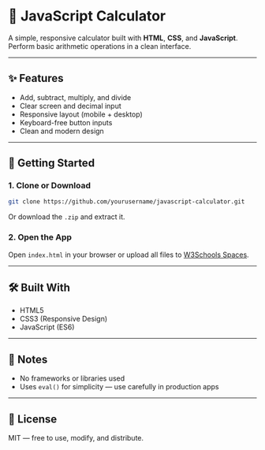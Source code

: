 # 🔢 JavaScript Calculator

A simple, responsive calculator built with **HTML**, **CSS**, and **JavaScript**. Perform basic arithmetic operations in a clean interface.

---

## ✨ Features

- Add, subtract, multiply, and divide
- Clear screen and decimal input
- Responsive layout (mobile + desktop)
- Keyboard-free button inputs
- Clean and modern design

---

## 🚀 Getting Started

### 1. Clone or Download

```bash
git clone https://github.com/yourusername/javascript-calculator.git
```

Or download the `.zip` and extract it.

### 2. Open the App

Open `index.html` in your browser or upload all files to [W3Schools Spaces](https://spaces.w3schools.com).

---

## 🛠 Built With

- HTML5
- CSS3 (Responsive Design)
- JavaScript (ES6)

---

## 📌 Notes

- No frameworks or libraries used
- Uses `eval()` for simplicity — use carefully in production apps

---

## 📄 License

MIT — free to use, modify, and distribute.

